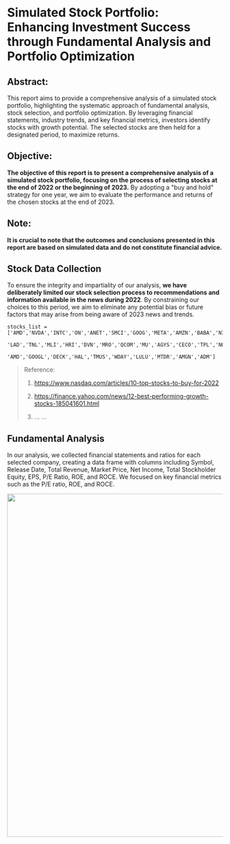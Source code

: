 # Simulated Stock Portfolio: Enhancing Investment Success through Fundamental Analysis and Portfolio Optimization

## Abstract:

This report aims to provide a comprehensive analysis of a simulated stock portfolio, highlighting the systematic approach of fundamental analysis, stock selection, and portfolio optimization. By leveraging financial statements, industry trends, and key financial metrics, investors identify stocks with growth potential. The selected stocks are then held for a designated period, to maximize returns.

## Objective:

**The objective of this report is to present a comprehensive analysis of a simulated stock portfolio, focusing on the process of selecting stocks at the end of 2022 or the beginning of 2023.** By adopting a "buy and hold" strategy for one year, we aim to evaluate the performance and returns of the chosen stocks at the end of 2023.

## Note: 
**It is crucial to note that the outcomes and conclusions presented in this report are based on simulated data and do not constitute financial advice.**

## Stock Data Collection 

To ensure the integrity and impartiality of our analysis, **we have deliberately limited our stock selection process to recommendations and information available in the news during 2022**. By constraining our choices to this period, we aim to eliminate any potential bias or future factors that may arise from being aware of 2023 news and trends.

```
stocks_list = ['AMD','NVDA','INTC','ON','ANET','SMCI','GOOG','META','AMZN','BABA','NIO','AMC','NFLX','ADBE','TSLA','UBER','PINS','AAPL',
              'LAD','TNL','MLI','HRI','DVN','MRO','QCOM','MU','AGYS','CECO','TPL','NOV','MRC','ELF','ATI','XOM','CVX','CRM',
              'AMD','GOOGL','DECK','HAL','TMUS','WDAY','LULU','MTDR','AMGN','ADM']
```
> Reference:
> 
> 1. https://www.nasdaq.com/articles/10-top-stocks-to-buy-for-2022
>    
> 2. https://finance.yahoo.com/news/12-best-performing-growth-stocks-185041601.html
>    
> 3. ... ...


## Fundamental Analysis

In our analysis, we collected financial statements and ratios for each selected company, creating a data frame with columns including Symbol, Release Date, Total Revenue, Market Price, Net Income, Total Stockholder Equity, EPS, P/E Ratio, ROE, and ROCE. We focused on key financial metrics such as the P/E ratio, ROE, and ROCE.

<img src='./image/real.png' width='800'>

